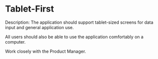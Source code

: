# Tablet-First

Description: The application should support tablet-sized screens for data input and general application use.

All users should also be able to use the application comfortably on a computer.

Work closely with the Product Manager.
